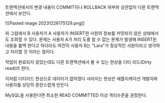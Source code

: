 
트랜잭션에서의 변경 내용이 COMMIT이나 ROLLBACK 여부와 상관없이 다른 트랜잭션에서 보인다.


![[Pasted image 20231226175129.png]]

위 그림에서  B 사용자가 A 사용자가 INSERT한 사원의 정보를 커밋되지 않은 상태에서도 조회할 수 있다. 문제는 사용자 A가 처리 도중 알 수 없는 문제가 발생해 INSERT된 내용을 롤백 한다고 하더라도 여전히 사용자 B는 "Lara"가 정상적인 사원이라고 생각하고 처리할 것 이라는 점이다.

작업이 완료되지 않았는데도 다른 트랜잭션에서 볼 수 있는 현상을 더티 리드(Dirty read)라 한다.

이처럼 더티리드 현상으로 데이터가 없어졌다 사라지는 현상은 애플리케이션 개발자와 사용자를 상당히 혼란스럽게 만든다.

MySQL을 사용한다면 최소한 READ COMMITTED 이상 격리수준을 권장한다.